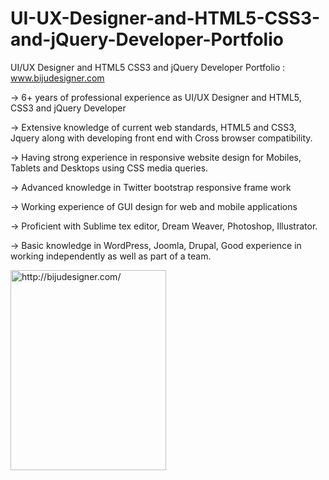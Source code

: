 # UI-UX-Designer-and-HTML5-CSS3-and-jQuery-Developer-Portfolio
UI/UX Designer and HTML5 CSS3 and jQuery Developer Portfolio : www.bijudesigner.com

→ 6+ years of professional experience as UI/UX Designer and HTML5, CSS3 and jQuery Developer

→ Extensive knowledge of current web standards, HTML5 and CSS3, Jquery along with developing front end with Cross browser compatibility.

→ Having strong experience in responsive website design for Mobiles, Tablets and Desktops using CSS media queries.

→ Advanced knowledge in Twitter bootstrap responsive frame work

→ Working experience of GUI design for web and mobile applications

→ Proficient with Sublime tex editor, Dream Weaver, Photoshop, Illustrator.

→ Basic knowledge in WordPress, Joomla, Drupal, Good experience in working independently as well as part of a team.

<img width="249" border="0" height="320" src="http://1.bp.blogspot.com/-uWBC6f1AeEE/VBWWb15JzsI/AAAAAAAAAoE/RvZpKbxqQ2w/s1600/biju-designer.png" alt="http://bijudesigner.com/">
